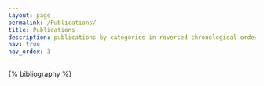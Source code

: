 ```yaml
---
layout: page
permalink: /Publications/
title: Publications
description: publications by categories in reversed chronological order. generated by jekyll-scholar.
nav: true
nav_order: 3
---
```


<!-- _pages/publications.md -->
<div class="publications">

{% bibliography %}

</div>
